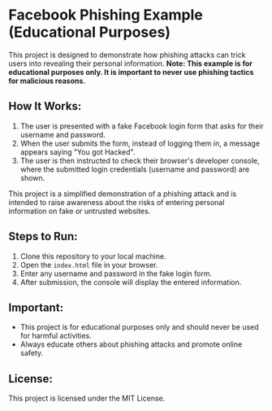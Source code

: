 # Facebook Phishing Example (Educational Purposes)

This project is designed to demonstrate how phishing attacks can trick users into revealing their personal information. **Note: This example is for educational purposes only. It is important to never use phishing tactics for malicious reasons.**

## How It Works:
1. The user is presented with a fake Facebook login form that asks for their username and password.
2. When the user submits the form, instead of logging them in, a message appears saying "You got Hacked".
3. The user is then instructed to check their browser's developer console, where the submitted login credentials (username and password) are shown.

This project is a simplified demonstration of a phishing attack and is intended to raise awareness about the risks of entering personal information on fake or untrusted websites.

## Steps to Run:
1. Clone this repository to your local machine.
2. Open the `index.html` file in your browser.
3. Enter any username and password in the fake login form.
4. After submission, the console will display the entered information.

## Important:
- This project is for educational purposes only and should never be used for harmful activities.
- Always educate others about phishing attacks and promote online safety.

## License:
This project is licensed under the MIT License.
